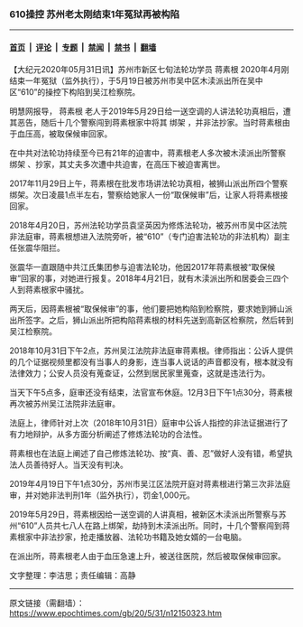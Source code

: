 ### 610操控 苏州老太刚结束1年冤狱再被构陷

---

#### [首页](../../../..?n12150323) &nbsp;|&nbsp; [评论](../../../../../epoch-comment?n12150323) &nbsp;|&nbsp; [专题](../../../../../epoch-special?n12150323) &nbsp;|&nbsp; [禁闻](../../../../../epoch-news?n12150323) &nbsp;|&nbsp; [禁书](../../../../../books?n12150323) &nbsp;|&nbsp; [翻墙](https://github.com/gfw-breaker/nogfw/blob/master/README.md?n12150323)


<div class="post_content" id="artbody" itemprop="articleBody">
 <!-- article content begin -->
 <p>
  【大纪元2020年05月31日讯】苏州市新区七旬法轮功学员
  <ok href="https://www.epochtimes.com/gb/tag/%E8%92%8B%E7%B4%A0%E6%A0%B9.html">
   蒋素根
  </ok>
  2020年4月刚结束一年冤狱（监外执行），于5月19日被苏州市吴中区木渎派出所在吴中区“610”的操控下构陷到吴江检察院。
 </p>
 <p>
  明慧网报导，
  <ok href="https://www.epochtimes.com/gb/tag/%E8%92%8B%E7%B4%A0%E6%A0%B9.html">
   蒋素根
  </ok>
  老人于2019年5月29日给一送空调的人讲法轮功真相后，遭其恶告，随后十几个警察闯到蒋素根家中将其
  <ok href="https://www.epochtimes.com/gb/tag/%E7%BB%91%E6%9E%B6.html">
   绑架
  </ok>
  ，并非法抄家。当时蒋素根由于血压高，被取保候审回家。
 </p>
 <p>
  在中共对法轮功持续至今已有21年的迫害中，蒋素根老人多次被木渎派出所警察
  <ok href="https://www.epochtimes.com/gb/tag/%E7%BB%91%E6%9E%B6.html">
   绑架
  </ok>
  、抄家，其丈夫多次遭中共迫害，在高压下被迫害离世。
 </p>
 <p>
  2017年11月29日上午，蒋素根在批发市场讲法轮功真相，被狮山派出所四个警察绑架。次日凌晨1点半左右，警察给她家人一份“取保候审”后，让家人将蒋素根接回家。
 </p>
 <p>
  2018年4月20日，苏州法轮功学员袁坚英因为修炼法轮功，被苏州市吴中区法院非法庭审，蒋素根想进入法院旁听，被“610”（专门迫害法轮功的非法机构）副主任张震华阻拦。
 </p>
 <p>
  张震华一直跟随中共江氏集团参与迫害法轮功，他因2017年蒋素根被“取保候审”回家的事，对她进行报复。2018年4月21日，就有木渎派出所和居委会三四个人到蒋素根家中骚扰。
 </p>
 <p>
  两天后，因蒋素根被“取保候审”的事，他们要把她构陷到检察院，要求她到狮山派出所签字。之后，狮山派出所把构陷蒋素根的材料先送到高新区检察院，然后转到吴江检察院。
 </p>
 <p>
  2018年10月31日下午2点，苏州吴江法院非法庭审蒋素根。律师指出：公诉人提供的几个证据视频里都没有当事人的身影，连当事人说话的声音都没有，根本就没有法律效力；公安人员没有蒐查证，公然到居民家里蒐查，这就是违法行为。
 </p>
 <p>
  当天下午5点多，庭审还没有结束，法官宣布休庭。12月3日下午1点30分，蒋素根再次被苏州吴江法院非法庭审。
 </p>
 <p>
  法庭上，律师针对上次（2018年10月31日）庭审中公诉人指控的非法证据进行了有力地辩护，从多方面分析阐述了修炼法轮功的合法性。
 </p>
 <p>
  蒋素根也在法庭上阐述了自己修炼法轮功、按“真、善、忍”做好人没有错，希望执法人员善待好人。当天没有判决。
 </p>
 <p>
  2019年4月19日下午1点30分，苏州市吴江区法院开庭对蒋素根进行第三次非法庭审，并对她非法判刑1年（监外执行），罚金1,000元。
 </p>
 <p>
  2019年5月29日，蒋素根因给一送空调的人讲真相，被新区木渎派出所警察与苏州“610”人员共七八人在路上绑架，劫持到木渎派出所。同时，十几个警察闯到蒋素根家中非法抄家，抢走播放器、法轮功书籍及她女婿的一台电脑。
 </p>
 <p>
  在派出所，蒋素根老人由于血压急速上升，被送往医院，然后被取保候审回家。
 </p>
 <p>
  文字整理：李洁思；责任编辑：高静
 </p>
 <!-- article content end -->
 <div id="below_article_ad">
 </div>
</div>


---

原文链接（需翻墙）：https://www.epochtimes.com/gb/20/5/31/n12150323.htm